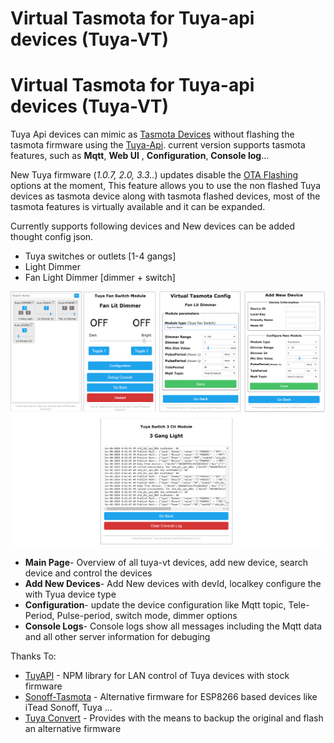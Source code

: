 # Virtual Tasmota for Tuya-api devices (Tuya-VT)

# Virtual Tasmota for Tuya-api devices (Tuya-VT)

Tuya Api devices can mimic as [Tasmota Devices](https://github.com/arendst/Sonoff-Tasmota/wiki) without flashing the tasmota firmware using the [Tuya-Api](https://github.com/codetheweb/tuyapi). current version supports tasmota features, such as **Mqtt**, **Web UI** , **Configuration**, **Console log**...

New Tuya firmware (_1.0.7, 2.0, 3.3.._) updates disable the [OTA Flashing](https://github.com/ct-Open-Source/tuya-convert) options at the moment, This feature allows you to use the non flashed Tuya devices as tasmota device along with tasmota flashed devices, most of the tasmota features is virtually available and it can be expanded.

Currently supports following devices and  New devices can be added thought config json.
*  Tuya switches or outlets [1-4 gangs]
*  Light Dimmer
*  Fan Light Dimmer [dimmer + switch]

![](https://github.com/thirug010/Virtual-Tasmota-for-Tuya-api-devices/blob/master/virtual-tasmota-new.png)

* **Main Page**- Overview of all tuya-vt devices, add new device, search device and control the devices 
* **Add New Devices**- Add New devices with devId, localkey configure the with Tyua device type
* **Configuration**- update the device configuration like Mqtt topic, Tele-Period, Pulse-period, switch mode, dimmer options 
* **Console Logs**- Console logs show all messages including the Mqtt data and all other server information for debuging

Thanks To:
* [TuyAPI](https://github.com/codetheweb/tuyapi) - NPM library for LAN control of Tuya devices with stock firmware
* [Sonoff-Tasmota](https://github.com/arendst/Sonoff-Tasmota) - Alternative firmware for ESP8266 based devices like iTead Sonoff, Tuya ...
* [Tuya Convert](https://github.com/ct-Open-Source/tuya-convert) - Provides with the means to backup the original and flash an alternative firmware




